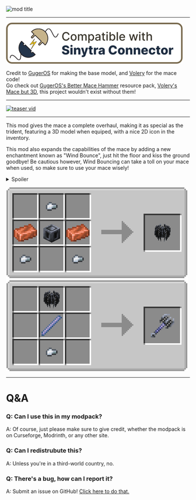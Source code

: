 ![mod title](https://kckarnige.github.io/res/wham_title.png)

----

[![Compatible with Sinytra Connector](https://raw.githubusercontent.com/Sinytra/.github/main/badges/connector/cozy.svg)](https://modrinth.com/mod/connector)

Credit to [GugerOS](https://modrinth.com/user/GugerOS) for making the base model, and [Volery](https://modrinth.com/user/Volery) for the mace code!    
Go check out [GugerOS's Better Mace Hammer](https://modrinth.com/resourcepack/better-mace-hammer) resource pack, [Volery's Mace but 3D](https://modrinth.com/mod/mace-but-3d), this project wouldn't exist without them!

----

[![teaser vid](https://img.youtube.com/vi/VTTuhlxPds0/hqdefault.jpg)](https://www.youtube.com/watch?v=VTTuhlxPds0)

----

This mod gives the mace a complete overhaul, making it as special as the trident, featuring a 3D model when equiped, with a nice 2D icon in the inventory.

This mod also expands the capabilities of the mace by adding a new enchantment known as "Wind Bounce", just hit the floor and kiss the ground goodbye! Be cautious however, Wind Bouncing can take a toll on your mace when used, so make sure to use your mace wisely!


<details>
<summary>Spoiler</summary>

Wind Bounce II does less damage to your mace, and does even less damage when paired with Unbreaking, with Lv I halfing the damage your mace takes.

</details>

![crafting example](https://raw.githubusercontent.com/kckarnige/WhamMace/refs/heads/main/wham_craftExample.png)

----

# Q&A 

### Q: Can I use this in my modpack?
A: Of course, just please make sure to give credit, whether the modpack is on Curseforge, Modrinth, or any other site.

### Q: Can I redistrubute this?
A: Unless you're in a third-world country, no.

### Q: There's a bug, how can I report it?
A: Submit an issue on GitHub! [Click here to do that.](https://github.com/kckarnige/wham/labels)